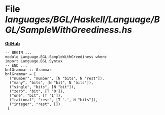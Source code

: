 # File _languages/BGL/Haskell/Language/BGL/SampleWithGreediness.hs_
**[GitHub](https://github.com/softlang/yas/blob/master/languages/BGL/Haskell/Language/BGL/SampleWithGreediness.hs)**
```
-- BEGIN ...
module Language.BGL.SampleWithGreediness where
import Language.BGL.Syntax
-- END ...
bnlGrammar :: Grammar
bnlGrammar = [
  ("number", "number", [N "bits", N "rest"]),
  ("many", "bits", [N "bit", N "bits"]),
  ("single", "bits", [N "bit"]),
  ("zero", "bit", [T '0']),
  ("one", "bit", [T '1']),
  ("rational", "rest", [T '.', N "bits"]),
  ("integer", "rest", [])
 ]
```
